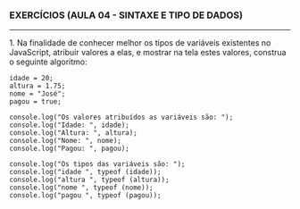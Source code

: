 ### EXERCÍCIOS (AULA 04 - SINTAXE E TIPO DE DADOS)
<hr>
1. Na finalidade de conhecer melhor os tipos de variáveis existentes no JavaScript, atribuir valores a elas, e mostrar na tela estes valores, construa o seguinte algoritmo:

```
idade = 20;
altura = 1.75;
nome = "José";
pagou = true;

console.log("Os valores atribuídos as variáveis são: ");
console.log("Idade: ", idade);
console.log("Altura: ", altura);
console.log("Nome: ", nome);
console.log("Pagou: ", pagou);

console.log("Os tipos das variáveis são: ");
console.log("idade ", typeof (idade));
console.log("altura ", typeof (altura));
console.log("nome ", typeof (nome));
console.log("pagou ", typeof (pagou));
```
